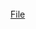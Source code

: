 <br>
<script>
  $(function(){
      $(".element10").typed({
        strings: ["The following file contains some random sequence of characters try to see if there is some valid data hidden within it."],
        typeSpeed: 40
      });
  });
</script>
<div class="element10"></div>
<a href="./ksfk/rubbish.txt">File</a>